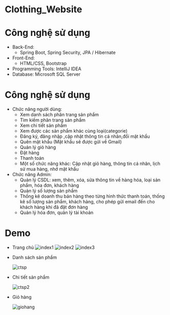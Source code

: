 # Clothing_Website
# Công nghệ sử dụng
* Back-End:
  - Spring Boot, Spring Security, JPA / Hibernate
* Front-End:
  - HTML/CSS, Bootstrap
 * Programming Tools: IntelliJ IDEA
 * Database: Microsoft SQL Server
 # Công nghệ sử dụng
 * Chức năng người dùng: 
    - Xem danh sách phân trang sản phẩm 
    - Tìm kiếm phân trang sản phẩm 
    - Xem chi tiết sản phẩm 
    - Xem được các sản phẩm khác cùng loại(categorie)
    - Đăng ký, đăng nhập ,cập nhật thông tin cá nhân,đổi mật khẩu
    - Quên mật khẩu (Mật khẩu sẽ được gửi về Gmail)
    - Quản lý giỏ hàng
    - Đặt hàng 
    - Thanh toán 
    - Một số chức năng khác: Cập nhật giỏ hàng, thông tin cá nhân, lịch sử mua hàng, nhớ mật khẩu
  * Chức năng Admin: 
    - Quản lý CSDL: xem, thêm, xóa, sửa thông tin về hàng hóa, loại sản phẩm, hóa đơn, khách hàng
    - Quản lý số lượng sản phẩm 
    - Thống kê doanh thu bán hàng theo từng hình thức thanh toán, thống kê số lượng sản phẩm, khách hàng, cho phép gửi email đến cho khách hàng khi đã đặt đơn hàng 
    - Quản lý hóa đơn, quản lý tài khoản
  # Demo
  * Trang chủ
    ![index1](https://github.com/NgocKhanh107/Clothing_Website/assets/109933771/7e18baf7-debc-4d61-aabd-42d36105d90c)
    ![index2](https://github.com/NgocKhanh107/Clothing_Website/assets/109933771/91a7cad1-4fa5-4efb-ad12-c23fa1e7a229)
    ![index3](https://github.com/NgocKhanh107/Clothing_Website/assets/109933771/56b79cd8-a3c0-4965-bb66-3d65113fdf64)

  * Danh sách sản phẩm
    
    ![ctsp](https://github.com/NgocKhanh107/Clothing_Website/assets/109933771/c763f441-aeab-4e89-802c-5bc1f7fdea5a)
  * Chi tiết sản phẩm
  
    ![ctsp2](https://github.com/NgocKhanh107/Clothing_Website/assets/109933771/78847630-937b-4e96-bd8c-2979ffb2fd55)
  
  * Giỏ hàng
    
    ![giohang](https://github.com/NgocKhanh107/Clothing_Website/assets/109933771/dbf7cf34-caa3-45a6-a49d-eb1c4b8698d8)

  
